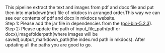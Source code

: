This pipeline extract the text and images from pdf and docx file and put then into markdown(md) file of mkdocs in arranged order.This way we can see our contents of pdf and docx in mkdocs website.
<br>Step 1: Please add the jar file in dependencies from the ([poi-bin-5.2.3](https://github.com/Sumantralal/Pipeline-to-extract-contents-of-pdfs-and-docx-to-mkdocs/tree/main/poi-bin-5.2.3)).
<br>Step 2: Please update the path of input_file_path(pdf or docx),imagefolderpath(where images will be saved),output_markdown_path(the index.md path in mkdocs).
After updating all the paths you are good to go.
